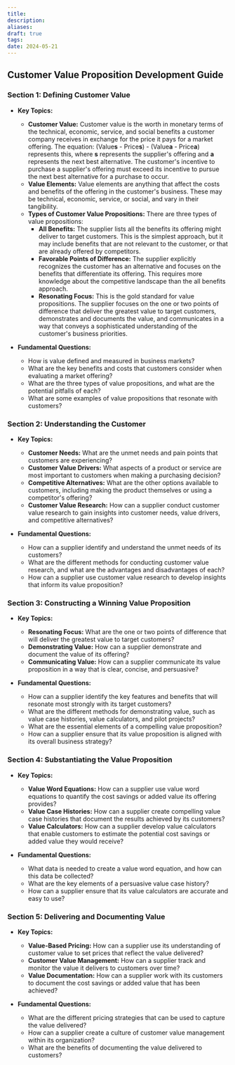 ```yaml
---
title: 
description: 
aliases: 
draft: true
tags: 
date: 2024-05-21
---
```

## Customer Value Proposition Development Guide

### Section 1: Defining Customer Value

- **Key Topics:**
    
    - **Customer Value:** Customer value is the worth in monetary terms of the technical, economic, service, and social benefits a customer company receives in exchange for the price it pays for a market offering. The equation: (Value**s** - Price**s**) - (Value**a** - Price**a**) represents this, where **s** represents the supplier's offering and **a** represents the next best alternative. The customer's incentive to purchase a supplier's offering must exceed its incentive to pursue the next best alternative for a purchase to occur.
    - **Value Elements:** Value elements are anything that affect the costs and benefits of the offering in the customer's business. These may be technical, economic, service, or social, and vary in their tangibility.
    - **Types of Customer Value Propositions:** There are three types of value propositions:
        - **All Benefits:** The supplier lists all the benefits its offering might deliver to target customers. This is the simplest approach, but it may include benefits that are not relevant to the customer, or that are already offered by competitors.
        - **Favorable Points of Difference:** The supplier explicitly recognizes the customer has an alternative and focuses on the benefits that differentiate its offering. This requires more knowledge about the competitive landscape than the all benefits approach.
        - **Resonating Focus:** This is the gold standard for value propositions. The supplier focuses on the one or two points of difference that deliver the greatest value to target customers, demonstrates and documents the value, and communicates in a way that conveys a sophisticated understanding of the customer's business priorities.
- **Fundamental Questions:**
    
    - How is value defined and measured in business markets?
    - What are the key benefits and costs that customers consider when evaluating a market offering?
    - What are the three types of value propositions, and what are the potential pitfalls of each?
    - What are some examples of value propositions that resonate with customers?

### Section 2: Understanding the Customer

- **Key Topics:**
    
    - **Customer Needs:** What are the unmet needs and pain points that customers are experiencing?
    - **Customer Value Drivers:** What aspects of a product or service are most important to customers when making a purchasing decision?
    - **Competitive Alternatives:** What are the other options available to customers, including making the product themselves or using a competitor's offering?
    - **Customer Value Research:** How can a supplier conduct customer value research to gain insights into customer needs, value drivers, and competitive alternatives?
- **Fundamental Questions:**
    
    - How can a supplier identify and understand the unmet needs of its customers?
    - What are the different methods for conducting customer value research, and what are the advantages and disadvantages of each?
    - How can a supplier use customer value research to develop insights that inform its value proposition?

### Section 3: Constructing a Winning Value Proposition

- **Key Topics:**
    
    - **Resonating Focus:** What are the one or two points of difference that will deliver the greatest value to target customers?
    - **Demonstrating Value:** How can a supplier demonstrate and document the value of its offering?
    - **Communicating Value:** How can a supplier communicate its value proposition in a way that is clear, concise, and persuasive?
- **Fundamental Questions:**
    
    - How can a supplier identify the key features and benefits that will resonate most strongly with its target customers?
    - What are the different methods for demonstrating value, such as value case histories, value calculators, and pilot projects?
    - What are the essential elements of a compelling value proposition?
    - How can a supplier ensure that its value proposition is aligned with its overall business strategy?

### Section 4: Substantiating the Value Proposition

- **Key Topics:**
    
    - **Value Word Equations:** How can a supplier use value word equations to quantify the cost savings or added value its offering provides?
    - **Value Case Histories:** How can a supplier create compelling value case histories that document the results achieved by its customers?
    - **Value Calculators:** How can a supplier develop value calculators that enable customers to estimate the potential cost savings or added value they would receive?
- **Fundamental Questions:**
    
    - What data is needed to create a value word equation, and how can this data be collected?
    - What are the key elements of a persuasive value case history?
    - How can a supplier ensure that its value calculators are accurate and easy to use?

### Section 5: Delivering and Documenting Value

- **Key Topics:**
    
    - **Value-Based Pricing:** How can a supplier use its understanding of customer value to set prices that reflect the value delivered?
    - **Customer Value Management:** How can a supplier track and monitor the value it delivers to customers over time?
    - **Value Documentation:** How can a supplier work with its customers to document the cost savings or added value that has been achieved?
- **Fundamental Questions:**
    
    - What are the different pricing strategies that can be used to capture the value delivered?
    - How can a supplier create a culture of customer value management within its organization?
    - What are the benefits of documenting the value delivered to customers?